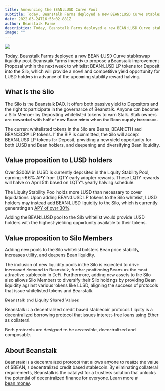 ```yaml
---
title: Announcing the BEAN:LUSD Curve Pool
subtitle: Today, Beanstalk Farms deployed a new BEAN:LUSD Curve stableswap liquidity pool
date: 2022-03-24T16:53:02.881Z
author: Beanstalk Farms
description: Today, Beanstalk Farms deployed a new BEAN:LUSD Curve stableswap liquidity pool
image: ""
---
```

![](/assets/uploads/bean-lusd-curve-pool-announcement.png)

Today, Beanstalk Farms deployed a new BEAN:LUSD Curve stableswap liquidity pool. Beanstalk Farms intends to propose a Beanstalk Improvement Proposal within the next week to whitelist BEAN:LUSD LP tokens for Deposit into the Silo, which will provide a novel and competitive yield opportunity for LUSD holders in advance of the upcoming stability reward halving.



## What is the Silo

The Silo is the Beanstalk DAO. It offers both passive yield to Depositors and the right to participate in the governance of Beanstalk. Anyone can become a Silo Member by Depositing whitelisted tokens to earn Stalk. Stalk owners are rewarded with half of new Bean mints when the Bean supply increases.

The current whitelisted tokens in the Silo are Beans, BEAN:ETH and BEAN:3CRV LP tokens. If the BIP is committed, the Silo will accept BEAN:LUSD LP tokens for Deposit, providing a new yield opportunity for both LUSD and Bean holders, and deepening and diversifying Bean liquidity.



## Value proposition to LUSD holders

Over $300M in LUSD is currently deposited in the Liquity Stability Pool, earning ~6.6% APY from LQTY early adopter rewards. These LQTY rewards will halve on April 5th based on LQTY’s yearly halving schedule.

The Liquity Stability Pool holds more LUSD than necessary to cover liquidations. Upon adding BEAN:LUSD LP tokens to the Silo whitelist, LUSD holders may instead add BEAN:LUSD liquidity to the Silo, which is currently generating an [APY of over 30%](https://app.bean.money/silo).

Adding the BEAN:LUSD pool to the Silo whitelist would provide LUSD holders with the highest-yielding opportunity available to their tokens.



## Value proposition to Silo Members

Adding new pools to the Silo whitelist bolsters Bean price stability, increases utility, and deepens Bean liquidity.

The inclusion of new liquidity pools in the Silo is expected to drive increased demand to Beanstalk, further positioning Beans as the most attractive stablecoin in DeFi. Furthermore, adding new assets to the Silo also allows Silo Members to diversify their Silo holdings by providing Bean liquidity against various tokens like LUSD, aligning the success of protocols that issue whitelisted tokens and Beanstalk.

Beanstalk and Liquity Shared Values

Beanstalk is a decentralized credit based stablecoin protocol. Liquity is a decentralized borrowing protocol that issues interest-free loans using Ether as collateral. 

Both protocols are designed to be accessible, decentralized and composable.  



## About Beanstalk

Beanstalk is a decentralized protocol that allows anyone to realize the value of $BEAN, a decentralized credit based stablecoin. By eliminating collateral requirements, Beanstalk is the catalyst for a trustless solution that unlocks the potential of decentralized finance for everyone. Learn more at [bean.money](http://bean.money/).